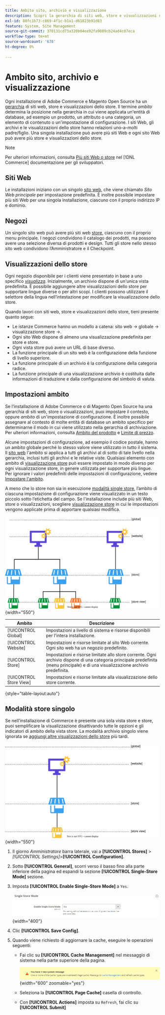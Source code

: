 ```yaml
---
title: Ambito sito, archivio e visualizzazione
description: Scopri la gerarchia di siti web, store e visualizzazioni dello store che puoi utilizzare per fornire esperienze di acquisto ai clienti.
exl-id: 80fc1b73-c869-4f1c-b1a1-d61823b91d83
feature: System, Site Management
source-git-commit: 370131cd73a320b04ee92fa9609cb24ad4c07eca
workflow-type: tm+mt
source-wordcount: '678'
ht-degree: 0%

---
```


# Ambito sito, archivio e visualizzazione

Ogni installazione di Adobe Commerce e Magento Open Source ha un [gerarchia](../stores-purchase/stores.md) di siti web, store e visualizzazioni dello store. Il termine _ambito_ determina la posizione nella gerarchia in cui viene applicata un&#39;entità di database, ad esempio un prodotto, un attributo o una categoria, un elemento di contenuto o un&#39;impostazione di configurazione. I siti Web, gli archivi e le visualizzazioni dello store hanno relazioni uno-a-molti padre/figlio. Una singola installazione può avere più siti Web e ogni sito Web può avere più store e visualizzazioni dello store.

>[!NOTE]
>
>Per ulteriori informazioni, consulta [Più siti Web o store](https://experienceleague.adobe.com/docs/commerce-operations/configuration-guide/multi-sites/ms-overview.html) nel [!DNL Commerce] documentazione per gli sviluppatori.

## Siti Web

Le installazioni iniziano con un singolo [sito web](../stores-purchase/stores.md#add-websites), che viene chiamato _Sito Web principale_ per impostazione predefinita. È inoltre possibile impostare più siti Web per una singola installazione, ciascuno con il proprio indirizzo IP e dominio.

## Negozi

Un singolo sito web può avere più siti web [store](../stores-purchase/stores.md#add-stores), ciascuno con il proprio menu principale. I negozi condividono il catalogo dei prodotti, ma possono avere una selezione diversa di prodotti e design. Tutti gli store nello stesso sito web condividono l’Amministratore e il Checkpoint.

## Visualizzazioni dello store

Ogni negozio disponibile per i clienti viene presentato in base a uno specifico _[visualizza](../stores-purchase/store-views.md)_. Inizialmente, un archivio dispone di un&#39;unica vista predefinita. È possibile aggiungere altre visualizzazioni dello store per supportare lingue diverse o per altri scopi. I clienti possono utilizzare il selettore della lingua nell’intestazione per modificare la visualizzazione dello store.

Quando lavori con siti web, store e visualizzazioni dello store, tieni presente quanto segue:

- Le istanze Commerce hanno un modello a catena: sito web → globale → visualizzazione store →.
- Ogni sito Web dispone di almeno una visualizzazione predefinita per store e store.
- Ogni vista store può avere un URL di base diverso.
- La funzione principale di un sito web è la configurazione della funzione di livello superiore.
- La funzione principale di un archivio è la configurazione della categoria radice.
- La funzione principale di una visualizzazione archivio è costituita dalle informazioni di traduzione e dalla configurazione del simbolo di valuta.

## Impostazioni ambito

Se l’installazione di Adobe Commerce o di Magento Open Source ha una gerarchia di siti web, store o visualizzazioni, puoi impostare il contesto, oppure _ambito_ di un&#39;impostazione di configurazione. È inoltre possibile assegnare al contesto di molte entità di database un ambito specifico per determinarne il modo in cui viene utilizzato nella gerarchia di archiviazione. Per ulteriori informazioni, consulta [Ambito del prodotto](../catalog/introduction.md#product-scope) e [Limite di prezzo](../catalog/catalog-price-scope.md).

Alcune impostazioni di configurazione, ad esempio il codice postale, hanno un ambito globale perché lo stesso valore viene utilizzato in tutto il sistema. Il [sito web](../stores-purchase/stores.md#add-websites) l&#39;ambito si applica a tutti gli archivi al di sotto di tale livello nella gerarchia, inclusi tutti gli archivi e le relative viste. Qualsiasi elemento con ambito di [visualizzazione store](../stores-purchase/store-views.md) può essere impostato in modo diverso per ogni visualizzazione store, in genere utilizzata per supportare più lingue. Per ignorare i valori predefiniti delle impostazioni di configurazione, vedere [Impostare l&#39;ambito](../configuration-reference/scope-change.md#set-the-scope).

A meno che lo store non sia in esecuzione [modalità single store](#single-store-mode), l’ambito di ciascuna impostazione di configurazione viene visualizzato in un testo piccolo sotto l’etichetta del campo. Se l&#39;installazione include più siti Web, store o visualizzazioni, scegliere [visualizzazione store](../stores-purchase/store-views.md) in cui le impostazioni vengono applicate prima di apportare qualsiasi modifica.

![Gerarchia di siti Web, store e visualizzazioni dello store](./assets/scope-multisite.svg){width="550"}

| Ambito | Descrizione |
|--- |--- |
| [!UICONTROL Global] | Impostazioni a livello di sistema e risorse disponibili per l&#39;intera installazione. |
| [!UICONTROL Website] | Impostazioni e risorse limitate al sito Web corrente. Ogni sito web ha un negozio predefinito. |
| [!UICONTROL Store] | Impostazioni e risorse limitate allo store corrente. Ogni archivio dispone di una categoria principale predefinita (menu principale) e di una visualizzazione archivio predefinita. |
| [!UICONTROL Store View] | Impostazioni e risorse limitate alla visualizzazione dello store corrente. |

{style="table-layout:auto"}

## Modalità store singolo

Se nell’installazione di Commerce è presente una sola vista store e store, puoi semplificare la visualizzazione disattivando tutte le opzioni e gli indicatori di ambito della vista store. La modalità archivio singolo viene ignorata se [aggiungi altre visualizzazioni dello store](../stores-purchase/store-views.md) più tardi.

![Ambito - Vista singola](./assets/scope-single-view.svg){width="550"}

1. Il giorno _Amministratore_ barra laterale, vai a **[!UICONTROL Stores]** > _[!UICONTROL Settings]_>**[!UICONTROL Configuration]**.

1. Sotto **[!UICONTROL General]**, scorri verso il basso fino alla parte inferiore della pagina ed espandi la sezione **[!UICONTROL Single-Store Mode]** sezione.

1. Imposta **[!UICONTROL Enable Single-Store Mode]** a `Yes`.

   ![Configurazione generale - Abilita modalità archivio singolo](./assets/general-single-store-mode.png){width="400"}

1. Clic **[!UICONTROL Save Config]**.

1. Quando viene richiesto di aggiornare la cache, eseguire le operazioni seguenti:

   - Fai clic su **[!UICONTROL Cache Management]** nel messaggio di sistema nella parte superiore della pagina.

     ![Messaggio di sistema - gestione cache](../catalog/assets/msg-cache-management.png){width="600" zoomable="yes"}

   - Seleziona la **[!UICONTROL Page Cache]** casella di controllo.

   - Con **[!UICONTROL Actions]** imposta su `Refresh`, fai clic su **[!UICONTROL Submit]**
